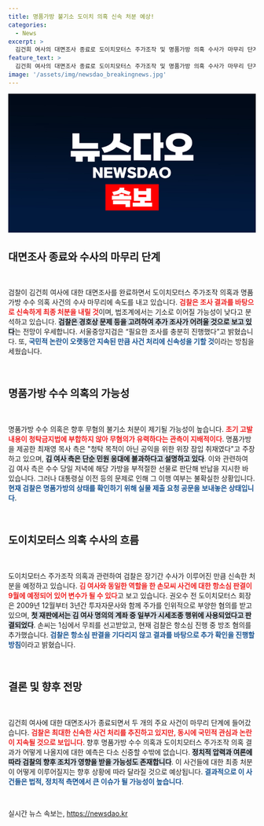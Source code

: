 ```yaml
---
title: 명품가방 불기소 도이치 의혹 신속 처분 예상!
categories:
  - News
excerpt: >
  김건희 여사의 대면조사 종료로 도이치모터스 주가조작 및 명품가방 의혹 수사가 마무리 단계에 접어들었다. 검찰은 신속한 처분을 예고했으나, 논란은 쉽게 가라앉지 않을 전망이다.
feature_text: >
  김건희 여사의 대면조사 종료로 도이치모터스 주가조작 및 명품가방 의혹 수사가 마무리 단계에 접어들었다. 검찰은 신속한 처분을 예고했으나, 논란은 쉽게 가라앉지 않을 전망이다.
image: '/assets/img/newsdao_breakingnews.jpg'
---
```


<p><img src="/assets/img/newsdao_breakingnews.jpg" alt="ranknews 속보" /></p>

<h2>대면조사 종료와 수사의 마무리 단계</h2>

<p data-ke-size="size16">&nbsp;</p>

<p>검찰이 김건희 여사에 대한 대면조사를 완료하면서 도이치모터스 주가조작 의혹과 명품가방 수수 의혹 사건의 수사 마무리에 속도를 내고 있습니다. <b><span style="color: #ee2323;">검찰은 조사 결과를 바탕으로 신속하게 최종 처분을 내릴 것</span></b>이며, 법조계에서는 기소로 이어질 가능성이 낮다고 분석하고 있습니다. <b><span style="background-color: #21538527;">검찰은 경호상 문제 등을 고려하여 추가 조사가 어려울 것으로 보고 있다</span></b>는 전망이 우세합니다. 서울중앙지검은 “필요한 조사를 충분히 진행했다”고 밝혔습니다. 또, <b><span style="color: #1a5490;">국민적 논란이 오랫동안 지속된 만큼 사건 처리에 신속성을 기할 것</span></b>이라는 방침을 세웠습니다.</p>

<p data-ke-size="size16">&nbsp;</p>

<h2>명품가방 수수 의혹의 가능성</h2>

<p data-ke-size="size16">&nbsp;</p>

<p>명품가방 수수 의혹은 향후 무혐의 불기소 처분이 제기될 가능성이 높습니다. <b><span style="color: #ee2323;">초기 고발 내용이 청탁금지법에 부합하지 않아 무혐의가 유력하다는 관측이 지배적이다</span></b>. 명품가방을 제공한 최재영 목사 측은 "청탁 목적이 아닌 공익을 위한 위장 잠입 취재였다"고 주장하고 있으며, <b><span style="background-color: #21538527;">김 여사 측은 단순 민원 응대에 불과하다고 설명하고 있다</span></b>. 이와 관련하여 김 여사 측은 수수 당일 저녁에 해당 가방을 부적절한 선물로 판단해 반납을 지시한 바 있습니다. 그러나 대통령실 이전 등의 문제로 인해 그 이행 여부는 불확실한 상황입니다. <b><span style="color: #1a5490;">현재 검찰은 명품가방의 상태를 확인하기 위해 실물 제출 요청 공문을 보내놓은 상태입니다</span></b>.</p>

<p data-ke-size="size16">&nbsp;</p>

<h2>도이치모터스 의혹 수사의 흐름</h2>

<p data-ke-size="size16">&nbsp;</p>

<p>도이치모터스 주가조작 의혹과 관련하여 검찰은 장기간 수사가 이루어진 만큼 신속한 처분을 예정하고 있습니다. <b><span style="color: #ee2323;">김 여사와 동일한 역할을 한 손모씨 사건에 대한 항소심 판결이 9월에 예정되어 있어 변수가 될 수 있다</span></b>고 보고 있습니다. 권오수 전 도이치모터스 회장은 2009년 12월부터 3년간 투자자문사와 함께 주가를 인위적으로 부양한 혐의를 받고 있으며, <b><span style="background-color: #21538527;">첫 재판에서는 김 여사 명의의 계좌 중 일부가 시세조종 행위에 사용되었다고 판결되었다</span></b>. 손씨는 1심에서 무죄를 선고받았고, 현재 검찰은 항소심 진행 중 방조 혐의를 추가했습니다. <b><span style="color: #1a5490;">검찰은 항소심 판결을 기다리지 않고 결과를 바탕으로 추가 확인을 진행할 방침</span></b>이라고 밝혔습니다.</p>

<p data-ke-size="size16">&nbsp;</p>

<h2>결론 및 향후 전망</h2>

<p data-ke-size="size16">&nbsp;</p>

<p>김건희 여사에 대한 대면조사가 종료되면서 두 개의 주요 사건이 마무리 단계에 들어갔습니다. <b><span style="color: #ee2323;">검찰은 최대한 신속한 사건 처리를 추진하고 있지만, 동시에 국민적 관심과 논란이 지속될 것으로 보입니다</span></b>. 향후 명품가방 수수 의혹과 도이치모터스 주가조작 의혹 결과가 어떻게 나올지에 대한 예측은 다소 신중할 수밖에 없습니다. <b><span style="background-color: #21538527;">정치적 압력과 여론에 따라 검찰의 향후 조치가 영향을 받을 가능성도 존재합니다</span></b>. 이 사건들에 대한 최종 처분이 어떻게 이루어질지는 향후 상황에 따라 달라질 것으로 예상됩니다. <b><span style="color: #1a5490;">결과적으로 이 사건들은 법적, 정치적 측면에서 큰 이슈가 될 가능성이 높습니다</span></b>.</p>

<p data-ke-size="size16">&nbsp;</p>
실시간 뉴스 속보는, <a href="https://newsdao.kr" rel="dofollow">https://newsdao.kr</a>


